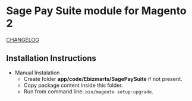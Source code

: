 # Sage Pay Suite module for Magento 2

[CHANGELOG](https://github.com/ebizmarts/magento2-sage-pay-suite/blob/master/CHANGELOG.md)

## Installation Instructions

* Manual Instalation
    * Create folder __app/code/Ebizmarts/SagePaySuite__ if not present.
    * Copy package content inside this folder.
    * Run from command line: `bin/magento setup:upgrade`.
